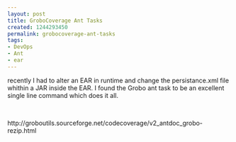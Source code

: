 ```yaml
---
layout: post
title: GroboCoverage Ant Tasks
created: 1244293450
permalink: grobocoverage-ant-tasks
tags:
- DevOps
- Ant
- ear
---
```

<p>recently I had to alter an EAR in runtime and change the persistance.xml file whithin a JAR inside the EAR. I found the Grobo ant task to be an excellent single line command which does it all. </p>
<p>&nbsp;</p>
<p>http://groboutils.sourceforge.net/codecoverage/v2_antdoc_grobo-rezip.html</p>
<p>&nbsp;</p>
